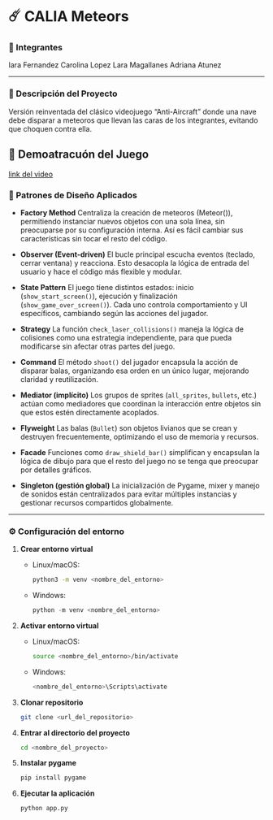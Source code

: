 # ☄️ CALIA Meteors

### 👥 Integrantes

Iara Fernandez
Carolina Lopez
Lara Magallanes
Adriana Atunez

---

### 🎯 Descripción del Proyecto

Versión reinventada del clásico videojuego “Anti-Aircraft” donde una nave debe disparar a meteoros que llevan las caras de los integrantes, evitando que choquen contra ella.

## 🎥 Demoatracuón del Juego
[link del video](https://youtu.be/697w31Fl3I4)

### 🧩 Patrones de Diseño Aplicados

* **Factory Method**
  Centraliza la creación de meteoros (Meteor()), permitiendo instanciar nuevos objetos con una sola línea, sin preocuparse por su configuración interna. Así es fácil cambiar sus características sin tocar el resto del código.

* **Observer (Event-driven)**
  El bucle principal escucha eventos (teclado, cerrar ventana) y reacciona. Esto desacopla la lógica de entrada del usuario y hace el código más flexible y modular.

* **State Pattern**
  El juego tiene distintos estados: inicio (`show_start_screen()`), ejecución y finalización (`show_game_over_screen()`). Cada uno controla comportamiento y UI específicos, cambiando según las acciones del jugador.

* **Strategy**
  La función `check_laser_collisions()` maneja la lógica de colisiones como una estrategia independiente, para que pueda modificarse sin afectar otras partes del juego.

* **Command**
  El método `shoot()` del jugador encapsula la acción de disparar balas, organizando esa orden en un único lugar, mejorando claridad y reutilización.

* **Mediator (implícito)**
  Los grupos de sprites (`all_sprites`, `bullets`, etc.) actúan como mediadores que coordinan la interacción entre objetos sin que estos estén directamente acoplados.

* **Flyweight**
  Las balas (`Bullet`) son objetos livianos que se crean y destruyen frecuentemente, optimizando el uso de memoria y recursos.

* **Facade**
  Funciones como `draw_shield_bar()` simplifican y encapsulan la lógica de dibujo para que el resto del juego no se tenga que preocupar por detalles gráficos.

* **Singleton (gestión global)**
  La inicialización de Pygame, mixer y manejo de sonidos están centralizados para evitar múltiples instancias y gestionar recursos compartidos globalmente.

---

### ⚙️ Configuración del entorno

1. **Crear entorno virtual**

   * Linux/macOS:

     ```bash
     python3 -m venv <nombre_del_entorno>
     ```
   * Windows:

     ```powershell
     python -m venv <nombre_del_entorno>
     ```

2. **Activar entorno virtual**

   * Linux/macOS:

     ```bash
     source <nombre_del_entorno>/bin/activate
     ```
   * Windows:

     ```powershell
     <nombre_del_entorno>\Scripts\activate
     ```

3. **Clonar repositorio**

   ```bash
   git clone <url_del_repositorio>
   ```

4. **Entrar al directorio del proyecto**

   ```bash
   cd <nombre_del_proyecto>
   ```

5. **Instalar pygame**

   ```bash
   pip install pygame
   ```

6. **Ejecutar la aplicación**

   ```bash
   python app.py
   ```

